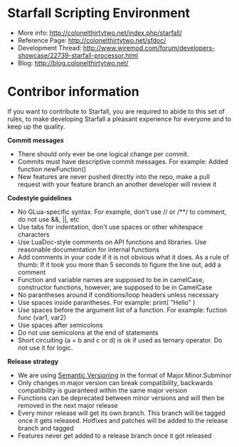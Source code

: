 Starfall Scripting Environment
==============================

 * More info: http://colonelthirtytwo.net/index.php/starfall/
 * Reference Page: http://colonelthirtytwo.net/sfdoc/
 * Development Thread: http://www.wiremod.com/forum/developers-showcase/22739-starfall-processor.html
 * Blog: http://blog.colonelthirtytwo.net/

Contribor information
======================================================

If you want to contribute to Starfall, you are required to abide to this set of rules, to make developing Starfall a pleasant experience for everyone and to keep up the quality.

**Commit messages**
- There should only ever be one logical change per commit.
- Commits must have descriptive commit messages. For example: Added function newFunction()
- New features are never pushed directly into the repo, make a pull request with your feature branch an another developer will review it

**Codestyle guidelines**
- No GLua-specific syntax. For example, don't use // or /**/ to comment, do not use &&, ||, etc
- Use tabs for indentation, don't use spaces or other whitespace characters
- Use LuaDoc-style comments on API functions and libraries. Use reasonable documentation for internal functions
- Add comments in your code if it is not obvious what it does. As a rule of thumb: If it took you more than 5 seconds to figure the line out, add a comment
- Function and variable names are supposed to be in camelCase, constructor functions, however, are supposed to be in CamelCase
- No parantheses around if conditions/loop headers unless necessary
- Use spaces inside parantheses. For example: print( "Hello" )
- Use spaces before the argument list of a function. For example: fuction func (var1, var2)
- Use spaces after semicolons
- Do not use semicolons at the end of statements
- Short circuiting (a = b and c or d) is ok if used as ternary operator. Do not use it for logic.

**Release strategy**
- We are using [Semantic Versioning](http://semver.org) in the format of Major.Minor.Subminor
- Only changes in major version can break compatibility, backwards compatibility is guaranteed within the same major version
- Functions can be deprecated between minor versions and will then be removed in the next major release
- Every minor release will get its own branch. This branch will be tagged once it gets released. Hotfixes and patches will be added to the release branch and tagged
- Features never get added to a release branch once it got released
